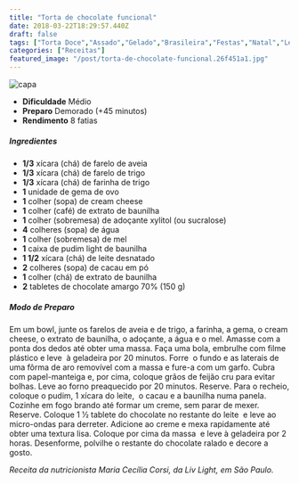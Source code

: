 ```yaml
---
title: "Torta de chocolate funcional"
date: 2018-03-22T18:29:57.440Z
draft: false
tags: ["Torta Doce","Assado","Gelado","Brasileira","Festas","Natal","Leve e Saudável","Alimentação saudável","receita leve","Receitas","Receitas com chocolate","Receitas de Natal"]
categories: ["Receitas"]
featured_image: "/post/torta-de-chocolate-funcional.26f451a1.jpg"
---
```


![capa](/post/torta-de-chocolate-funcional.26f451a1.jpg)

*   **Dificuldade** Médio
*   **Preparo** Demorado (+45 minutos)
*   **Rendimento** 8 fatias

##### Ingredientes

*   **1/3** xícara (chá) de farelo de aveia
*   **1/3** xícara (chá) de farelo de trigo
*   **1/3** xícara (chá) de farinha de trigo
*   **1** unidade de gema de ovo
*   **1** colher (sopa) de cream cheese
*   **1** colher (café) de extrato de baunilha
*   **1** colher (sobremesa) de adoçante xylitol (ou sucralose)
*   **4** colheres (sopa) de água
*   **1** colher (sobremesa) de mel
*   **1** caixa de pudim light de baunilha 
*   **1 1/2** xícara (chá) de leite desnatado
*   **2** colheres (sopa) de cacau em pó
*   **1** colher (chá) de extrato de baunilha
*   **2** tabletes de chocolate amargo 70% (150 g)

##### Modo de Preparo

Em um bowl, junte os farelos de aveia e de trigo, a farinha, a gema, o cream cheese, o extrato de baunilha, o adoçante, a água e o mel. Amasse com a ponta dos dedos até obter uma massa. Faça uma bola, embrulhe com filme plástico e leve  à geladeira por 20 minutos. Forre  o fundo e as laterais de uma fôrma de aro removível com a massa e fure-a com um garfo. Cubra com papel-manteiga e, por cima, coloque grãos de feijão cru para evitar bolhas. Leve ao forno preaquecido por 20 minutos. Reserve. Para o recheio, coloque o pudim, 1 xícara do leite,  o cacau e a baunilha numa panela. Cozinhe em fogo brando até formar um creme, sem parar de mexer. Reserve. Coloque 1 1⁄2 tablete do chocolate no restante do leite  e leve ao micro-ondas para derreter. Adicione ao creme e mexa rapidamente até obter uma textura lisa. Coloque por cima da massa  e leve à geladeira por 2 horas. Desenforme, polvilhe o restante do chocolate ralado e decore a gosto.

_Receita da nutricionista Maria Cecília Corsi, da Liv Light, em São Paulo._
